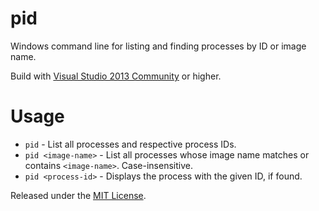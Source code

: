 # pid
Windows command line for listing and finding processes by ID or image name.

Build with [Visual Studio 2013 Community](https://www.visualstudio.com/en-us/products/visual-studio-community-vs.aspx) or higher.

# Usage
  - `pid` - List all processes and respective process IDs.
  - `pid <image-name>` - List all processes whose image name matches or contains `<image-name>`. Case-insensitive.
  - `pid <process-id>` - Displays the process with the given ID, if found.

Released under the [MIT License](http://opensource.org/licenses/MIT).
